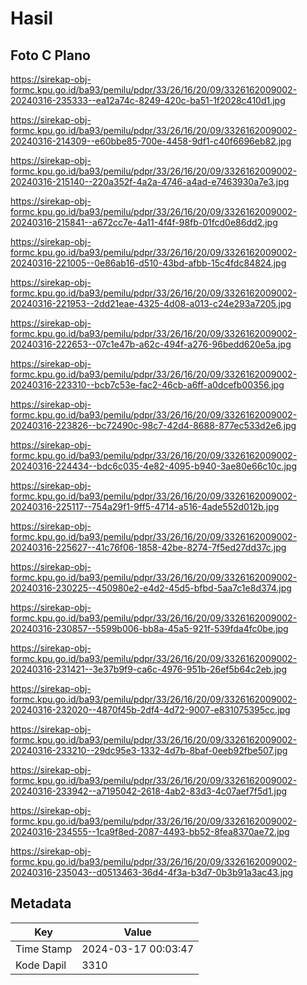 # Hasil

## Foto C Plano

https://sirekap-obj-formc.kpu.go.id/ba93/pemilu/pdpr/33/26/16/20/09/3326162009002-20240316-235333--ea12a74c-8249-420c-ba51-1f2028c410d1.jpg

https://sirekap-obj-formc.kpu.go.id/ba93/pemilu/pdpr/33/26/16/20/09/3326162009002-20240316-214309--e60bbe85-700e-4458-9df1-c40f6696eb82.jpg

https://sirekap-obj-formc.kpu.go.id/ba93/pemilu/pdpr/33/26/16/20/09/3326162009002-20240316-215140--220a352f-4a2a-4746-a4ad-e7463930a7e3.jpg

https://sirekap-obj-formc.kpu.go.id/ba93/pemilu/pdpr/33/26/16/20/09/3326162009002-20240316-215841--a672cc7e-4a11-4f4f-98fb-01fcd0e86dd2.jpg

https://sirekap-obj-formc.kpu.go.id/ba93/pemilu/pdpr/33/26/16/20/09/3326162009002-20240316-221005--0e86ab16-d510-43bd-afbb-15c4fdc84824.jpg

https://sirekap-obj-formc.kpu.go.id/ba93/pemilu/pdpr/33/26/16/20/09/3326162009002-20240316-221953--2dd21eae-4325-4d08-a013-c24e293a7205.jpg

https://sirekap-obj-formc.kpu.go.id/ba93/pemilu/pdpr/33/26/16/20/09/3326162009002-20240316-222653--07c1e47b-a62c-494f-a276-96bedd620e5a.jpg

https://sirekap-obj-formc.kpu.go.id/ba93/pemilu/pdpr/33/26/16/20/09/3326162009002-20240316-223310--bcb7c53e-fac2-46cb-a6ff-a0dcefb00356.jpg

https://sirekap-obj-formc.kpu.go.id/ba93/pemilu/pdpr/33/26/16/20/09/3326162009002-20240316-223826--bc72490c-98c7-42d4-8688-877ec533d2e6.jpg

https://sirekap-obj-formc.kpu.go.id/ba93/pemilu/pdpr/33/26/16/20/09/3326162009002-20240316-224434--bdc6c035-4e82-4095-b940-3ae80e66c10c.jpg

https://sirekap-obj-formc.kpu.go.id/ba93/pemilu/pdpr/33/26/16/20/09/3326162009002-20240316-225117--754a29f1-9ff5-4714-a516-4ade552d012b.jpg

https://sirekap-obj-formc.kpu.go.id/ba93/pemilu/pdpr/33/26/16/20/09/3326162009002-20240316-225627--41c76f06-1858-42be-8274-7f5ed27dd37c.jpg

https://sirekap-obj-formc.kpu.go.id/ba93/pemilu/pdpr/33/26/16/20/09/3326162009002-20240316-230225--450980e2-e4d2-45d5-bfbd-5aa7c1e8d374.jpg

https://sirekap-obj-formc.kpu.go.id/ba93/pemilu/pdpr/33/26/16/20/09/3326162009002-20240316-230857--5599b006-bb8a-45a5-921f-539fda4fc0be.jpg

https://sirekap-obj-formc.kpu.go.id/ba93/pemilu/pdpr/33/26/16/20/09/3326162009002-20240316-231421--3e37b9f9-ca6c-4976-951b-26ef5b64c2eb.jpg

https://sirekap-obj-formc.kpu.go.id/ba93/pemilu/pdpr/33/26/16/20/09/3326162009002-20240316-232020--4870f45b-2df4-4d72-9007-e831075395cc.jpg

https://sirekap-obj-formc.kpu.go.id/ba93/pemilu/pdpr/33/26/16/20/09/3326162009002-20240316-233210--29dc95e3-1332-4d7b-8baf-0eeb92fbe507.jpg

https://sirekap-obj-formc.kpu.go.id/ba93/pemilu/pdpr/33/26/16/20/09/3326162009002-20240316-233942--a7195042-2618-4ab2-83d3-4c07aef7f5d1.jpg

https://sirekap-obj-formc.kpu.go.id/ba93/pemilu/pdpr/33/26/16/20/09/3326162009002-20240316-234555--1ca9f8ed-2087-4493-bb52-8fea8370ae72.jpg

https://sirekap-obj-formc.kpu.go.id/ba93/pemilu/pdpr/33/26/16/20/09/3326162009002-20240316-235043--d0513463-36d4-4f3a-b3d7-0b3b91a3ac43.jpg


## Metadata

| Key        | Value               |
| ---------- | ------------------- |
| Time Stamp | 2024-03-17 00:03:47 |
| Kode Dapil | 3310                |




